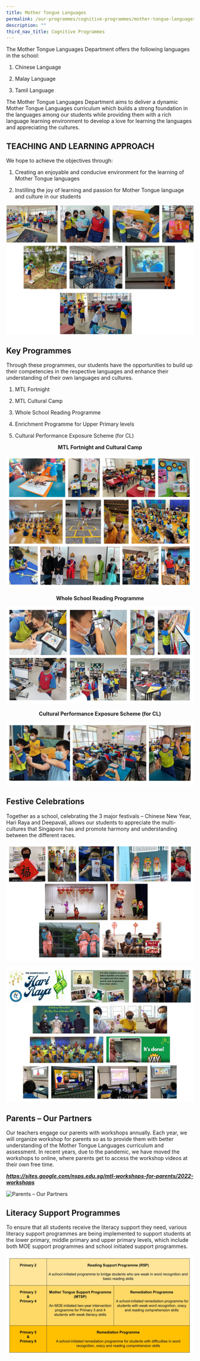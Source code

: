 ```yaml
---
title: Mother Tongue Languages
permalink: /our-programmes/cognitive-programmes/mother-tongue-languages
description: ""
third_nav_title: Cognitive Programmes
---
```

The Mother Tongue Languages Department offers the following languages in the school: 

1) Chinese Language 

2) Malay Language 

3) Tamil Language 

  

The Mother Tongue Languages Department aims to deliver a dynamic Mother Tongue Languages curriculum which builds a strong foundation in the languages among our students while providing them with a rich language learning environment to develop a love for learning the languages and appreciating the cultures.

  

TEACHING AND LEARNING APPROACH
------------------------------

We hope to achieve the objectives through: 

1) Creating an enjoyable and conducive environment for the learning of Mother Tongue languages 

2) Instilling the joy of learning and passion for Mother Tongue language and culture in our students

![TEACHING AND LEARNING APPROACH](/images/TEACHING%20AND%20LEARNING%20APPROACH.png)

Key Programmes
--------------

Through these programmes, our students have the opportunities to build up their competencies in the respective languages and enhance their understanding of their own languages and cultures. 

1) MTL Fortnight 

2) MTL Cultural Camp 

3) Whole School Reading Programme 

4) Enrichment Programme for Upper Primary levels 

5) Cultural Performance Exposure Scheme (for CL)

<p style="text-align:center;"> <strong>MTL Fortnight and Cultural Camp</strong></p>

![MTL Fortnight and Cultural Camp](/images/MTL%20Fortnight%20and%20Cultural%20Camp.jpg)

<p style="text-align:center;"> <strong>Whole School Reading Programme</strong></p>

![Whole School Reading Programme](/images/Whole%20School%20Reading%20Programme.jpg)

<p style="text-align:center;"> <strong>Cultural Performance Exposure Scheme (for CL)</strong></p>

![Cultural Performance Exposure Scheme (for CL)](/images/Cultural%20Performance%20Exposure%20Scheme%20(for%20CL).jpg)

Festive Celebrations
--------------------

Together as a school, celebrating the 3 major festivals – Chinese New Year, Hari Raya and Deepavali, allows our students to appreciate the multi-cultures that Singapore has and promote harmony and understanding between the different races.

![Festive Celebrations](/images/Festive%20Celebrations.jpg)

![Festive Celebrations](/images/Festive%20Celebrations_2.jpg)

Parents – Our Partners
----------------------

Our teachers engage our parents with workshops annually. Each year, we will organize workshop for parents so as to provide them with better understanding of the Mother Tongue Languages curriculum and assessment. In recent years, due to the pandemic, we have moved the workshops to online, where parents get to access the workshop videos at their own free time.

  
_**https://sites.google.com/nsps.edu.sg/mtl-workshops-for-parents/2022-workshops**_

![Parents – Our Partners](/images/Parents%20–%20Our%20Partners.jpg)

Literacy Support Programmes
---------------------------

To ensure that all students receive the literacy support they need, various literacy support programmes are being implemented to support students at the lower primary, middle primary and upper primary levels, which include both MOE support programmes and school initiated support programmes.

![Literacy Support Programmes](/images/Literacy%20Support%20Programmes.jpg)